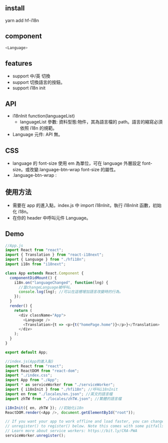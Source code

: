 ## install

yarn add hf-i18n

## component

```javascript
<Language>
```

## features

- support 中/英 切換
- support 切換語言的按鈕。
- support i18n init

## API

- i18nInit function(languageList)
  - languageList 參數: 資料型態:物件，其為語言檔的 path。語言的縮寫必須依照 i18n 的規範。
- Language 元件: API 無。

## CSS

- language 的 font-size 使用 em 為單位，可在 language 外層設定 font-size。或改變.language-btn-wrap font-size 的屬性。
- .language-btn-wrap :

## 使用方法

- 需要在 app 的進入點，index.js 中 import i18nInit，執行 i18nInit 函數，初始化 i18n。
- 在你的 header 中呼叫元件 Language。

## Demo

```javascript
//App.js
import React from "react";
import { Translation } from "react-i18next";
import { Language } from "./hfi18n";
import i18n from "i18next";

class App extends React.Component {
  componentDidMount() {
    i18n.on("languageChanged", function(lng) {
      //當changeLanguage被呼叫。
      console.log(lng); //可以在這裡增加語言改變時的行為。
    });
  }
  render() {
    return (
      <div className="App">
        <Language />
        <Translation>{t => <p>{t("homePage.home")}</p>}</Translation>
      </div>
    );
  }
}

export default App;

//index.js(App的進入點)
import React from "react";
import ReactDOM from "react-dom";
import "./index.css";
import App from "./App";
import * as serviceWorker from "./serviceWorker";
import { i18nInit } from "./hfi18n"; //呼叫i18nInit
import en from "./locales/en.json"; //英文的語言檔
import zhTW from "./locales/zhTW.json"; //繁體的語言檔

i18nInit({ en, zhTW }); //初始化i18n
ReactDOM.render(<App />, document.getElementById("root"));

// If you want your app to work offline and load faster, you can change
// unregister() to register() below. Note this comes with some pitfalls.
// Learn more about service workers: https://bit.ly/CRA-PWA
serviceWorker.unregister();
```
